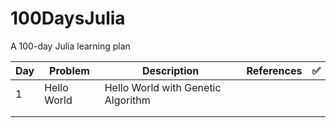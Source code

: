 # 100DaysJulia

A 100-day Julia learning plan

| Day | Problem     | Description                        | References | ✅ |
|-----|-------------|------------------------------------|------------|---|
| 1   | Hello World | Hello World with Genetic Algorithm |            |   |
|     |             |                                    |            |   |
|     |             |                                    |            |   |
